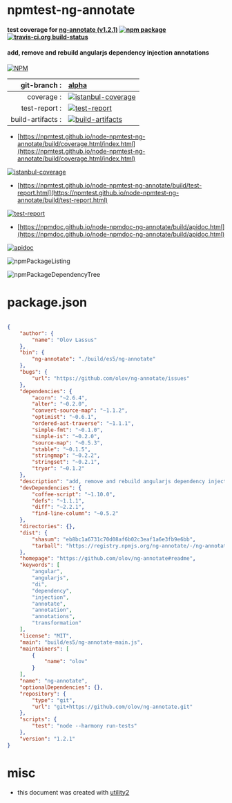 # npmtest-ng-annotate

#### test coverage for  [ng-annotate (v1.2.1)](https://github.com/olov/ng-annotate#readme)  [![npm package](https://img.shields.io/npm/v/npmtest-ng-annotate.svg?style=flat-square)](https://www.npmjs.org/package/npmtest-ng-annotate) [![travis-ci.org build-status](https://api.travis-ci.org/npmtest/node-npmtest-ng-annotate.svg)](https://travis-ci.org/npmtest/node-npmtest-ng-annotate)

#### add, remove and rebuild angularjs dependency injection annotations

[![NPM](https://nodei.co/npm/ng-annotate.png?downloads=true&downloadRank=true&stars=true)](https://www.npmjs.com/package/ng-annotate)

| git-branch : | [alpha](https://github.com/npmtest/node-npmtest-ng-annotate/tree/alpha)|
|--:|:--|
| coverage : | [![istanbul-coverage](https://npmtest.github.io/node-npmtest-ng-annotate/build/coverage.badge.svg)](https://npmtest.github.io/node-npmtest-ng-annotate/build/coverage.html/index.html)|
| test-report : | [![test-report](https://npmtest.github.io/node-npmtest-ng-annotate/build/test-report.badge.svg)](https://npmtest.github.io/node-npmtest-ng-annotate/build/test-report.html)|
| build-artifacts : | [![build-artifacts](https://npmtest.github.io/node-npmtest-ng-annotate/glyphicons_144_folder_open.png)](https://github.com/npmtest/node-npmtest-ng-annotate/tree/gh-pages/build)|

- [https://npmtest.github.io/node-npmtest-ng-annotate/build/coverage.html/index.html](https://npmtest.github.io/node-npmtest-ng-annotate/build/coverage.html/index.html)

[![istanbul-coverage](https://npmtest.github.io/node-npmtest-ng-annotate/build/screenCapture.buildCi.browser.%252Ftmp%252Fbuild%252Fcoverage.lib.html.png)](https://npmtest.github.io/node-npmtest-ng-annotate/build/coverage.html/index.html)

- [https://npmtest.github.io/node-npmtest-ng-annotate/build/test-report.html](https://npmtest.github.io/node-npmtest-ng-annotate/build/test-report.html)

[![test-report](https://npmtest.github.io/node-npmtest-ng-annotate/build/screenCapture.buildCi.browser.%252Ftmp%252Fbuild%252Ftest-report.html.png)](https://npmtest.github.io/node-npmtest-ng-annotate/build/test-report.html)

- [https://npmdoc.github.io/node-npmdoc-ng-annotate/build/apidoc.html](https://npmdoc.github.io/node-npmdoc-ng-annotate/build/apidoc.html)

[![apidoc](https://npmdoc.github.io/node-npmdoc-ng-annotate/build/screenCapture.buildCi.browser.%252Ftmp%252Fbuild%252Fapidoc.html.png)](https://npmdoc.github.io/node-npmdoc-ng-annotate/build/apidoc.html)

![npmPackageListing](https://npmtest.github.io/node-npmtest-ng-annotate/build/screenCapture.npmPackageListing.svg)

![npmPackageDependencyTree](https://npmtest.github.io/node-npmtest-ng-annotate/build/screenCapture.npmPackageDependencyTree.svg)



# package.json

```json

{
    "author": {
        "name": "Olov Lassus"
    },
    "bin": {
        "ng-annotate": "./build/es5/ng-annotate"
    },
    "bugs": {
        "url": "https://github.com/olov/ng-annotate/issues"
    },
    "dependencies": {
        "acorn": "~2.6.4",
        "alter": "~0.2.0",
        "convert-source-map": "~1.1.2",
        "optimist": "~0.6.1",
        "ordered-ast-traverse": "~1.1.1",
        "simple-fmt": "~0.1.0",
        "simple-is": "~0.2.0",
        "source-map": "~0.5.3",
        "stable": "~0.1.5",
        "stringmap": "~0.2.2",
        "stringset": "~0.2.1",
        "tryor": "~0.1.2"
    },
    "description": "add, remove and rebuild angularjs dependency injection annotations",
    "devDependencies": {
        "coffee-script": "~1.10.0",
        "defs": "~1.1.1",
        "diff": "~2.2.1",
        "find-line-column": "~0.5.2"
    },
    "directories": {},
    "dist": {
        "shasum": "eb8bc1a6731c70d08af6b02c3eaf1a6e3fb9e6bb",
        "tarball": "https://registry.npmjs.org/ng-annotate/-/ng-annotate-1.2.1.tgz"
    },
    "homepage": "https://github.com/olov/ng-annotate#readme",
    "keywords": [
        "angular",
        "angularjs",
        "di",
        "dependency",
        "injection",
        "annotate",
        "annotation",
        "annotations",
        "transformation"
    ],
    "license": "MIT",
    "main": "build/es5/ng-annotate-main.js",
    "maintainers": [
        {
            "name": "olov"
        }
    ],
    "name": "ng-annotate",
    "optionalDependencies": {},
    "repository": {
        "type": "git",
        "url": "git+https://github.com/olov/ng-annotate.git"
    },
    "scripts": {
        "test": "node --harmony run-tests"
    },
    "version": "1.2.1"
}
```



# misc
- this document was created with [utility2](https://github.com/kaizhu256/node-utility2)
